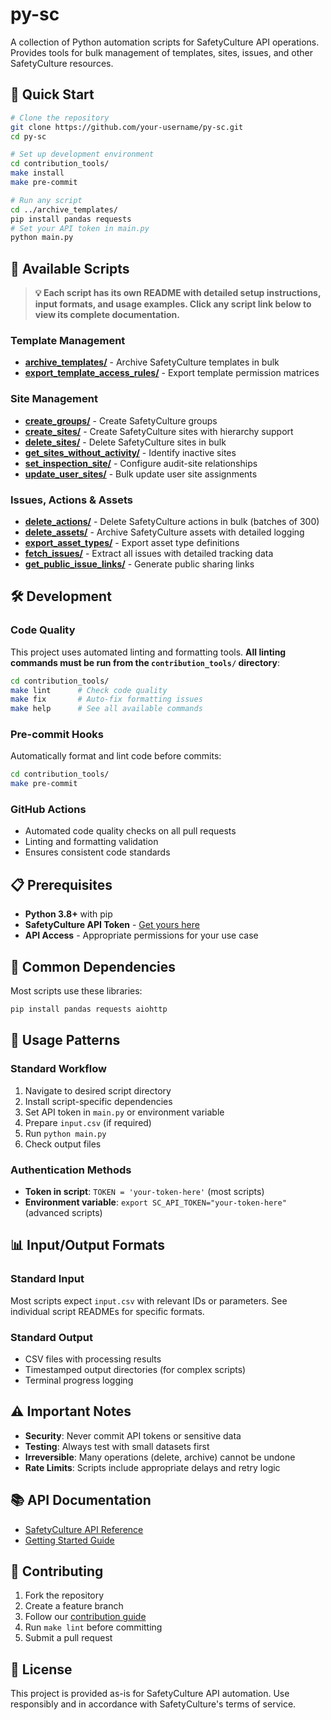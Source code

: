 # py-sc

A collection of Python automation scripts for SafetyCulture API operations. Provides tools for bulk management of templates, sites, issues, and other SafetyCulture resources.

## 🚀 Quick Start

```bash
# Clone the repository
git clone https://github.com/your-username/py-sc.git
cd py-sc

# Set up development environment
cd contribution_tools/
make install
make pre-commit

# Run any script
cd ../archive_templates/
pip install pandas requests
# Set your API token in main.py
python main.py
```

## 📁 Available Scripts

> **💡 Each script has its own README with detailed setup instructions, input formats, and usage examples. Click any script link below to view its complete documentation.**

### Template Management
- **[archive_templates/](archive_templates/)** - Archive SafetyCulture templates in bulk
- **[export_template_access_rules/](export_template_access_rules/)** - Export template permission matrices

### Site Management
- **[create_groups/](create_groups/)** - Create SafetyCulture groups
- **[create_sites/](create_sites/)** - Create SafetyCulture sites with hierarchy support
- **[delete_sites/](delete_sites/)** - Delete SafetyCulture sites in bulk
- **[get_sites_without_activity/](get_sites_without_activity/)** - Identify inactive sites
- **[set_inspection_site/](set_inspection_site/)** - Configure audit-site relationships
- **[update_user_sites/](update_user_sites/)** - Bulk update user site assignments

### Issues, Actions & Assets
- **[delete_actions/](delete_actions/)** - Delete SafetyCulture actions in bulk (batches of 300)
- **[delete_assets/](delete_assets/)** - Archive SafetyCulture assets with detailed logging
- **[export_asset_types/](export_asset_types/)** - Export asset type definitions
- **[fetch_issues/](fetch_issues/)** - Extract all issues with detailed tracking data
- **[get_public_issue_links/](get_public_issue_links/)** - Generate public sharing links

## 🛠️ Development

### Code Quality
This project uses automated linting and formatting tools. **All linting commands must be run from the `contribution_tools/` directory**:

```bash
cd contribution_tools/
make lint      # Check code quality
make fix       # Auto-fix formatting issues
make help      # See all available commands
```

### Pre-commit Hooks
Automatically format and lint code before commits:

```bash
cd contribution_tools/
make pre-commit
```

### GitHub Actions
- Automated code quality checks on all pull requests
- Linting and formatting validation
- Ensures consistent code standards

## 📋 Prerequisites

- **Python 3.8+** with pip
- **SafetyCulture API Token** - [Get yours here](https://developer.safetyculture.com/reference/getting-started)
- **API Access** - Appropriate permissions for your use case

## 🔧 Common Dependencies

Most scripts use these libraries:
```bash
pip install pandas requests aiohttp
```

## 📖 Usage Patterns

### Standard Workflow
1. Navigate to desired script directory
2. Install script-specific dependencies
3. Set API token in `main.py` or environment variable
4. Prepare `input.csv` (if required)
5. Run `python main.py`
6. Check output files

### Authentication Methods
- **Token in script**: `TOKEN = 'your-token-here'` (most scripts)
- **Environment variable**: `export SC_API_TOKEN="your-token-here"` (advanced scripts)

## 📊 Input/Output Formats

### Standard Input
Most scripts expect `input.csv` with relevant IDs or parameters. See individual script READMEs for specific formats.

### Standard Output
- CSV files with processing results
- Timestamped output directories (for complex scripts)
- Terminal progress logging

## ⚠️ Important Notes

- **Security**: Never commit API tokens or sensitive data
- **Testing**: Always test with small datasets first
- **Irreversible**: Many operations (delete, archive) cannot be undone
- **Rate Limits**: Scripts include appropriate delays and retry logic

## 📚 API Documentation

- [SafetyCulture API Reference](https://developer.safetyculture.com/reference/)
- [Getting Started Guide](https://developer.safetyculture.com/reference/getting-started)

## 🤝 Contributing

1. Fork the repository
2. Create a feature branch
3. Follow our [contribution guide](contribution_tools/CONTRIBUTE.md)
4. Run `make lint` before committing
5. Submit a pull request

## 📄 License

This project is provided as-is for SafetyCulture API automation. Use responsibly and in accordance with SafetyCulture's terms of service.
